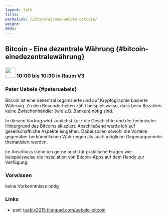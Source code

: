 ```yaml
---
layout: talk
title:
permalink: /2015/programm/uebele-bitcoin/
weight: 
menu:
---
```

## Bitcoin - Eine dezentrale Währung {#bitcoin-einedezentralewährung}

### <img height = "32" src="../../../images/talk.svg"> 10:00 bis 10:30 in Raum V3

### Peter Uebele {#peteruebele}

Bitcoin ist eine dezentral organisierte und auf Kryptographie basierte Währung. Zu den Besonderheiten zählt beispielsweise, dass beim Bezahlen keine Zwischenhändler (wie z.B. Banken) nötig sind.

In diesem Vortrag wird zunächst kurz die Geschichte und der technische Hintergrund des Bitcoins skizziert. Anschließend werde ich auf gesellschaftliche Aspekte eingehen. Dabei sollen sowohl die Vorteile gegenüber herkömmlichen Währungen als auch mögliche Gegenargumente thematisiert werden.

Im Anschluss stehe ich gerne auch für praktische Fragen wie beispielsweise die Installation von Bitcoin-Apps auf dem Handy zur Verfügung.

### Vorwissen

keine Vorkenntnisse nötig

### Links

- pad: <a href="https://tuebix2015.titanpad.com/uebele-bitcoin" target="_blank">tuebix2015.titanpad.com/uebele-bitcoin</a>
